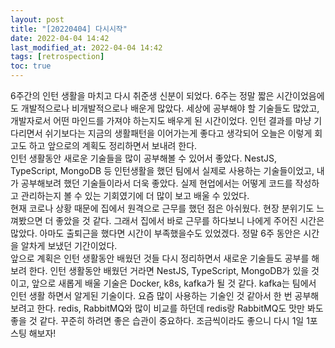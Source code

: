 ```yaml
---
layout: post
title: "[20220404] 다시시작"
date: 2022-04-04 14:42
last_modified_at: 2022-04-04 14:42
tags: [retrospection]
toc: true
---
```


6주간의 인턴 생활을 마치고 다시 취준생 신분이 되었다. 6주는 정말 짧은 시간이었음에도 개발적으로나 비개발적으로나 배운게 많았다. 세상에 공부해야 할 기술들도 많았고, 개발자로서 어떤 마인드를 가져야 하는지도 배우게 된 시간이었다. 인턴 결과를 마냥 기다리면서 쉬기보다는 지금의 생활패턴을 이어가는게 좋다고 생각되어 오늘은 이렇게 회고도 하고 앞으로의 계획도 정리하면서 보내려 한다.  
인턴 생활동안 새로운 기술들을 많이 공부해볼 수 있어서 좋았다. NestJS, TypeScript, MongoDB 등 인턴생활을 했던 팀에서 실제로 사용하는 기술들이었고, 내가 공부해보려 했던 기술들이라서 더욱 좋았다. 실제 현업에서는 어떻게 코드를 작성하고 관리하는지 볼 수 있는 기회였기에 더 많이 보고 배울 수 있었다.  
현재 코로나 상황 때문에 집에서 원격으로 근무를 했던 점은 아쉬웠다. 현장 분위기도 느껴봤으면 더 좋았을 것 같다. 그래서 집에서 바로 근무를 하다보니 나에게 주어진 시간은 많았다. 아마도 출퇴근을 했다면 시간이 부족했을수도 있었겠다. 정말 6주 동안은 시간을 알차게 보냈던 기간이었다.  
앞으로 계획은 인턴 생활동안 배웠던 것들 다시 정리하면서 새로운 기술들도 공부를 해보려 한다. 인턴 생활동안 배웠던 거라면 NestJS, TypeScript, MongoDB가 있을 것이고, 앞으로 새롭게 배울 기술은 Docker, k8s, kafka가 될 것 같다. kafka는 팀에서 인턴 생활 하면서 알게된 기술이다. 요즘 많이 사용하는 기술인 것 같아서 한 번 공부해 보려고 한다. redis, RabbitMQ와 많이 비교를 하던데 redis랑 RabbitMQ도 맛만 봐도 좋을 것 같다.
꾸준히 하려면 좋은 습관이 중요하다. 조금씩이라도 좋으니 다시 1일 1포스팅 해보자!
